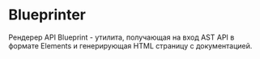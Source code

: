 # Blueprinter

Рендерер API Blueprint - утилита, получающая на вход AST API в формате Elements и генерирующая HTML страницу с документацией. 
